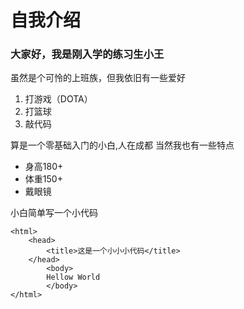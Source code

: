 # 自我介绍
### 大家好，我是刚入学的练习生小王

虽然是个可怜的上班族，但我依旧有一些爱好
1. 打游戏（DOTA）
2. 打篮球
3. 敲代码

算是一个零基础入门的小白,人在成都
当然我也有一些特点
* 身高180+
* 体重150+
* 戴眼镜

小白简单写一个小代码
```
<html>
    <head>
        <title>这是一个小小小代码</title>
    </head>
        <body>
        Hellow World
        </body>
</html>
```